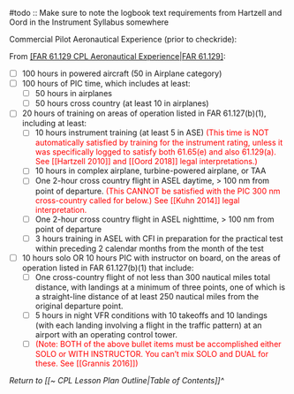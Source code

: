#todo :: Make sure to note the logbook text requirements from Hartzell and Oord in the Instrument Syllabus somewhere

Commercial Pilot Aeronautical Experience (prior to checkride):

From [[FAR 61.129 CPL Aeronautical Experience|FAR 61.129]](a):
- [ ] 100 hours in powered aircraft (50 in Airplane category)
- [ ] 100 hours of PIC time, which includes at least:
	- [ ] 50 hours in airplanes
	- [ ] 50 hours cross country (at least 10 in airplanes)
- [ ] 20 hours of training on areas of operation listed in FAR 61.127(b)(1), including at least:
	- [ ] 10 hours instrument training (at least 5 in ASE) <span style="color:red;">(This time is NOT automatically satisfied by training for the instrument rating, unless it was specifically logged to satisfy both 61.65(e) and also 61.129(a). See [[Hartzell 2010]] and [[Oord 2018]] legal interpretations.)</span>
	- [ ] 10 hours in complex airplane, turbine-powered airplane, or TAA
	- [ ] One 2-hour cross country flight in ASEL daytime, > 100 nm from point of departure. <span style="color:red;">(This CANNOT be satisfied with the PIC 300 nm cross-country called for below.) See [[Kuhn 2014]] legal interpretation.</span>
	- [ ] One 2-hour cross country flight in ASEL nighttime, > 100 nm from point of departure
	- [ ] 3 hours training in ASEL with CFI in preparation for the practical test within preceding 2 calendar months from the month of the test
- [ ] 10 hours solo OR 10 hours PIC with instructor on board, on the areas of operation listed in FAR 61.127(b)(1) that include:
	- [ ] One cross-country flight of not less than 300 nautical miles total distance, with landings at a minimum of three points, one of which is a straight-line distance of at least 250 nautical miles from the original departure point.
	- [ ] 5 hours in night VFR conditions with 10 takeoffs and 10 landings (with each landing involving a flight in the traffic pattern) at an airport with an operating control tower.
	- [ ] <span style="color:red;">(Note: BOTH of the above bullet items must be accomplished either SOLO or WITH INSTRUCTOR. You can’t mix SOLO and DUAL for these. See [[Grannis 2016]])</span>

*Return to [[~ CPL Lesson Plan Outline|Table of Contents]]^*